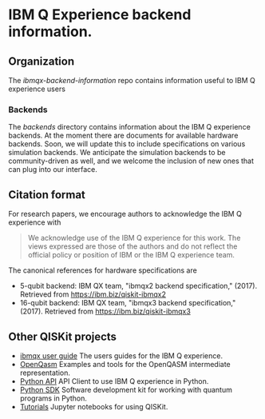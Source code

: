 # IBM Q Experience backend information.

## Organization

The *ibmqx-backend-information* repo contains information useful to IBM Q experience users

### Backends
The *backends* directory contains information about the IBM Q experience backends. At the moment there are documents for available hardware backends. Soon, we will update this to include specifications on various simulation backends. We anticipate the simulation backends to be community-driven as well, and we welcome the inclusion of new ones that can plug into our interface.

## Citation format

For research papers, we encourage authors to acknowledge the IBM Q experience with  

  >We acknowledge use of the IBM Q experience for this work. The views expressed are those of the authors and do not reflect the official policy or position of IBM or the IBM Q experience team.

The canonical references for hardware specifications are

* 5-qubit backend: IBM QX team, "ibmqx2 backend specification," (2017). Retrieved from https://ibm.biz/qiskit-ibmqx2
* 16-qubit backend: IBM QX team, "ibmqx3 backend specification," (2017). Retrieved from https://ibm.biz/qiskit-ibmqx3

## Other QISKit projects

* [ibmqx user guide](https://github.com/QISKit/ibmqx-user-guides) The users guides for the IBM Q experience.
* [OpenQasm](https://github.com/QISKit/openqasm) Examples and tools for the OpenQASM intermediate representation.
* [Python API](https://github.com/QISKit/qiskit-api-py) API Client to use IBM Q experience in Python.
* [Python SDK](https://github.com/QISKit/qiskit-sdk-py) Software development kit for working with quantum programs in Python.
* [Tutorials](https://github.com/QISKit/qiskit-tutorial) Jupyter notebooks for using QISKit.
